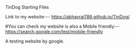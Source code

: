 TinDog Starting Files

Link to my website---
 https://abhayrai788.github.io/TinDog/
 
 #You can check my website is also a Mobile friendly:--
  https://search.google.com/test/mobile-friendly
  
  A testing website by google.
